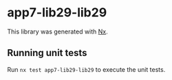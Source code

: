 # app7-lib29-lib29

This library was generated with [Nx](https://nx.dev).

## Running unit tests

Run `nx test app7-lib29-lib29` to execute the unit tests.
